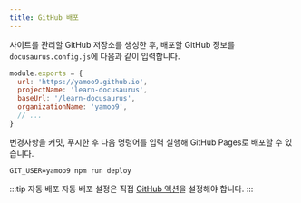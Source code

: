 ```yaml
---
title: GitHub 배포
---
```


사이트를 관리할 GitHub 저장소를 생성한 후, 배포할 GitHub 정보를 `docusaurus.config.js`에 다음과 같이 입력합니다.

```js {2-3} title="docusaurus.config.js"
module.exports = {
  url: 'https://yamoo9.github.io',
  projectName: 'learn-docusaurus',
  baseUrl: '/learn-docusaurus',
  organizationName: 'yamoo9',
  // ...
}
```

변경사항을 커밋, 푸시한 후 다음 명령어를 입력 실행해 GitHub Pages로 배포할 수 있습니다.

```shell
GIT_USER=yamoo9 npm run deploy
```

:::tip 자동 배포
자동 배포 설정은 직접 [GitHub 액션](https://docusaurus.io/docs/deployment#triggering-deployment-with-github-actions)을 설정해야 합니다.
:::
